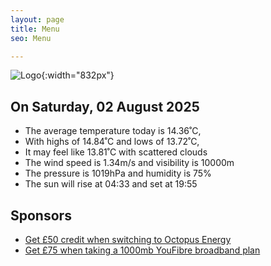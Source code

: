 ```yaml
---
layout: page
title: Menu
seo: Menu

---
```


![Logo](/images/logo.jpg){:width="832px"}

<!-- weather_marker starts -->
## On Saturday, 02 August 2025

- The average temperature today is 14.36˚C,
- With highs of 14.84˚C and lows of 13.72˚C,
- It may feel like 13.81˚C with scattered clouds
- The wind speed is 1.34m/s and visibility is 10000m
- The pressure is 1019hPa and humidity is 75%
- The sun will rise at 04:33 and set at 19:55

<!-- weather_marker ends -->

## Sponsors

- [Get £50 credit when switching to Octopus Energy](https://bit.ly/3oD1nnS)
- [Get £75 when taking a 1000mb YouFibre broadband plan](https://aklam.io/91zWhU?)

